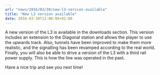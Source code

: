 ```yaml
---
url: "news/2016/03/30/new-l3-version-available"
title: "New L3 version available"
date: 2016-03-30T12:00:00+01:00
---
```

A new version of the L3 is available in the downloads section. This version includes an extension to the Diagonal station and allows the player to use the upwards track. Also, tunnels have been improved to make them more realistic, and the signalling has been revamped according to the real world. Finally, you will also be able to drive a version of the L3 with a third rail power supply. This is how the line was operated in the past.

Have a nice trip and see you next time!
